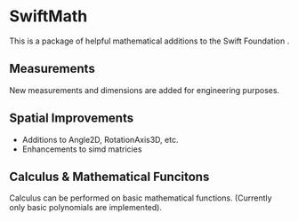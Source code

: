 # SwiftMath
This is a package of helpful mathematical additions to the Swift Foundation .

## Measurements
New measurements and dimensions are added for engineering purposes.

## Spatial Improvements
* Additions to Angle2D, RotationAxis3D, etc.
* Enhancements to simd matricies

## Calculus & Mathematical Funcitons
Calculus can be performed on basic mathematical functions. (Currently only basic polynomials are implemented). 
